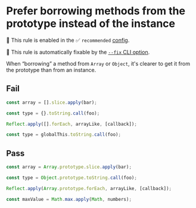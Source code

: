 # Prefer borrowing methods from the prototype instead of the instance

💼 This rule is enabled in the ✅ `recommended` [config](https://github.com/es-tooling/eslint-plugin-unicorn-x#recommended-config).

🔧 This rule is automatically fixable by the [`--fix` CLI option](https://eslint.org/docs/latest/user-guide/command-line-interface#--fix).

<!-- end auto-generated rule header -->
<!-- Do not manually modify this header. Run: `npm run fix:eslint-docs` -->

When “borrowing” a method from `Array` or `Object`, it's clearer to get it from the prototype than from an instance.

## Fail

```js
const array = [].slice.apply(bar);
```

```js
const type = {}.toString.call(foo);
```

```js
Reflect.apply([].forEach, arrayLike, [callback]);
```

```js
const type = globalThis.toString.call(foo);
```

## Pass

```js
const array = Array.prototype.slice.apply(bar);
```

```js
const type = Object.prototype.toString.call(foo);
```

```js
Reflect.apply(Array.prototype.forEach, arrayLike, [callback]);
```

```js
const maxValue = Math.max.apply(Math, numbers);
```
